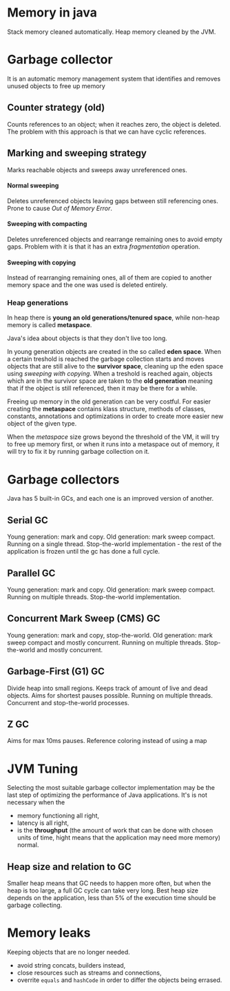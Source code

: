 # Memory in java
Stack memory cleaned automatically.
Heap memory cleaned by the JVM.
# Garbage collector
It is an automatic memory management system that identifies and removes unused objects to free up memory
## Counter strategy (old)
Counts references to an object; when it reaches zero, the object is deleted. The problem with this approach is that we can have cyclic references.
## Marking and sweeping strategy
Marks reachable objects and sweeps away unreferenced ones.
#### Normal sweeping
Deletes unreferenced objects leaving gaps between still referencing ones. Prone to cause _Out of Memory Error_.
#### Sweeping with compacting
Deletes unreferenced objects and rearrange remaining ones to avoid empty gaps. Problem with it is that it has an extra _fragmentation_ operation.
#### Sweeping with copying
Instead of rearranging remaining ones, all of them are copied to another memory space and the one was used is deleted entirely.
### Heap generations
In heap there is **young an old generations/tenured space**, while non-heap memory is called **metaspace**.

Java's idea about objects is that they don't live too long.

In young generation objects are created in the so called **eden space**. When a certain treshold is reached the garbage collection starts and moves objects that are still alive to the **survivor space**, cleaning up the eden space using _sweeping with copying_. When a treshold is reached again, objects which are in the survivor space are taken to the **old generation** meaning that if the object is still referenced, then it may be there for a while.

Freeing up memory in the old generation can be very costful. For easier creating the **metaspace** contains klass structure, methods of classes, constants, annotations and optimizations in order to create more easier new object of the given type.

When the _metaspace_ size grows beyond the threshold of the VM, it will try to free up memory first, or when it runs into a metaspace out of memory, it will try to fix it by running garbage collection on it.
# Garbage collectors
Java has 5 built-in GCs, and each one is an improved version of another.
## Serial GC
Young generation: mark and copy.
Old generation: mark sweep compact.
Running on a single thread.
Stop-the-world implementation - the rest of the application is frozen until the gc has done a full cycle.
## Parallel GC
Young generation: mark and copy.
Old generation: mark sweep compact.
Running on multiple threads.
Stop-the-world implementation.
## Concurrent Mark Sweep (CMS) GC
Young generation: mark and copy, stop-the-world.
Old generation: mark sweep compact and mostly concurrent.
Running on multiple threads.
Stop-the-world and mostly concurrent.
## Garbage-First (G1) GC
Divide heap into small regions.
Keeps track of amount of live and dead objects.
Aims for shortest pauses possible.
Running on multiple threads.
Concurrent and stop-the-world processes.
## Z GC
Aims for max 10ms pauses.
Reference coloring instead of using a map
# JVM Tuning
Selecting the most suitable garbage collector implementation may be the last step of optimizing the performance of Java applications. It's is not necessary when the
* memory functioning all right,
* latency is all right,
* is the **throughput** (the amount of work that can be done with chosen units of time, hight means that the application may need more memory) normal.
## Heap size and relation to GC
Smaller heap means that GC needs to happen more often, but when the heap is too large, a full GC cycle can take very long. Best heap size depends on the application, less than 5% of the execution time should be garbage collecting.
# Memory leaks
Keeping objects that are no longer needed.
* avoid string concats, builders instead,
* close resources such as streams and connections,
* overrite `equals` and `hashCode` in order to differ the objects being errased.
<!--stackedit_data:
eyJoaXN0b3J5IjpbLTk3OTM0OTgwM119
-->